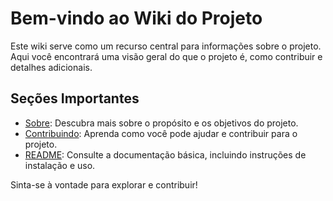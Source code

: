 # Bem-vindo ao Wiki do Projeto

Este wiki serve como um recurso central para informações sobre o projeto. Aqui você encontrará uma visão geral do que o projeto é, como contribuir e detalhes adicionais.

## Seções Importantes

- [Sobre](Sobre.md): Descubra mais sobre o propósito e os objetivos do projeto.
- [Contribuindo](Contribuindo.md): Aprenda como você pode ajudar e contribuir para o projeto.
- [README](README.md): Consulte a documentação básica, incluindo instruções de instalação e uso.

Sinta-se à vontade para explorar e contribuir!